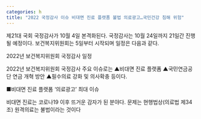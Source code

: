 ```yaml
---
categories: h
title: "2022 국정감사 이슈 비대면 진료 플랫폼 불법 의료광고…국민건강 침해 위험"
---
```

제21대 국회 국정감사가 10월 4일 본격화된다. 국정감사는 10월 24일까지 21일간 진행될 예정이다. 보건복지위원회는 5일부터 시작되며 일정은 다음과 같다.



2022년 보건복지위원회 국정감사 일정



2022년 보건복지위원회 국정감사 주요 이슈로는 ▲비대면 진료 플랫폼 ▲국민연금공단 연금 개혁 방안 ▲필수의료 강화 및 의사확충 등이다.

■비대면 진료 플랫폼 &lsquo;의료광고&rsquo; 최대 이슈

비대면 진료는 코로나19 이후 뜨거운 감자가 된 분야다. 문제는 현행법상(의료법 제34조) 원격의료는 불법이라는 것이다
